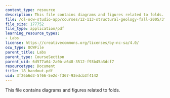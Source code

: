 ```yaml
---
content_type: resource
description: This file contains diagrams and figures related to folds.
file: /ol-ocw-studio-app/courses/12-113-structural-geology-fall-2005/3f26b6d35f665e2df36793edcb3f4142_l8_handout.pdf
file_size: 177752
file_type: application/pdf
learning_resource_types:
- Labs
license: https://creativecommons.org/licenses/by-nc-sa/4.0/
ocw_type: OCWFile
parent_title: Labs
parent_type: CourseSection
parent_uid: 6d577a64-2a0b-a648-3512-f93b45a3dcf7
resourcetype: Document
title: l8_handout.pdf
uid: 3f26b6d3-5f66-5e2d-f367-93edcb3f4142
---
```

This file contains diagrams and figures related to folds.